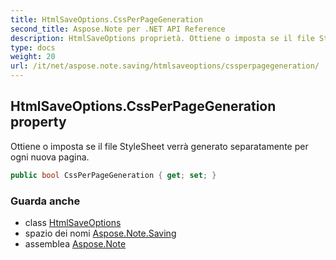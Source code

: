```yaml
---
title: HtmlSaveOptions.CssPerPageGeneration
second_title: Aspose.Note per .NET API Reference
description: HtmlSaveOptions proprietà. Ottiene o imposta se il file StyleSheet verrà generato separatamente per ogni nuova pagina.
type: docs
weight: 20
url: /it/net/aspose.note.saving/htmlsaveoptions/cssperpagegeneration/
---
```

## HtmlSaveOptions.CssPerPageGeneration property

Ottiene o imposta se il file StyleSheet verrà generato separatamente per ogni nuova pagina.

```csharp
public bool CssPerPageGeneration { get; set; }
```

### Guarda anche

* class [HtmlSaveOptions](../)
* spazio dei nomi [Aspose.Note.Saving](../../htmlsaveoptions/)
* assemblea [Aspose.Note](../../../)


